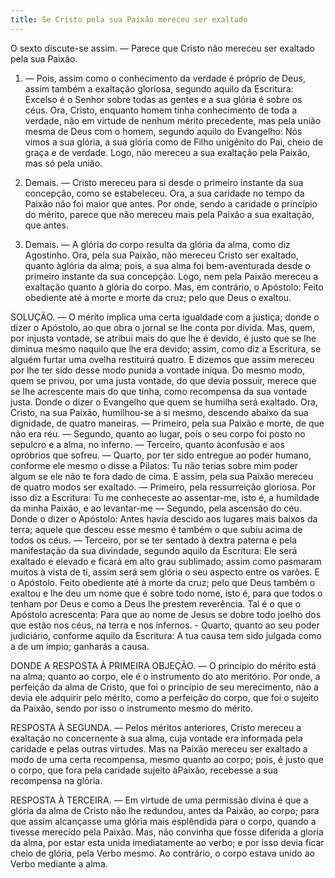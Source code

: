 ```yaml
---
title: Se Cristo pela sua Paixão mereceu ser exaltado
---
```


O sexto discute-se assim. — Parece que Cristo não mereceu ser exaltado pela sua Paixão.  

1. — Pois, assim como o conhecimento da verdade é próprio de Deus, assim também a exaltação gloriosa, segundo aquilo da Escritura: Excelso é o Senhor sobre todas as gentes e a sua glória é sobre os céus. Ora, Cristo, enquanto homem tinha conhecimento de toda a verdade, não em virtude de nenhum mérito precedente, mas pela união mesma de Deus com o homem, segundo aquilo do Evangelho: Nós vimos a sua glória, a sua glória como de Filho unigênito do Pai, cheio de graça e de verdade. Logo, não mereceu a sua exaltação pela Paixão, mas só pela união.  

2. Demais. — Cristo mereceu para si desde o primeiro instante da sua concepção, como se estabeleceu. Ora, a sua caridade no tempo da Paixão não foi maior que antes. Por onde, sendo a caridade o princípio do mérito, parece que não mereceu mais pela Paixão a sua exaltação, que antes.  

3. Demais. — A glória do corpo resulta da glória da alma, como diz Agostinho. Ora, pela sua Paixão, não mereceu Cristo ser exaltado, quanto àglória da alma; pois, a sua alma foi bem-aventurada desde o primeiro instante da sua concepção. Logo, nem pela Paixão mereceu a exaltação quanto à glória do corpo.  Mas, em contrário, o Apóstolo: Feito obediente até à morte e morte da cruz; pelo que Deus o exaltou.  

SOLUÇÃO. — O mérito implica uma certa igualdade com a justiça; donde o dizer o Apóstolo, ao que obra o jornal se lhe conta por dívida. Mas, quem, por injusta vontade, se atribui mais do que lhe é devido, é justo que se lhe diminua mesmo naquilo que lhe era devido; assim, como diz a Escritura, se alguém furtar uma ovelha restituirá quatro. E dizemos que assim mereceu por lhe ter sido desse modo punida a vontade iníqua. Do mesmo modo, quem se privou, por uma justa vontade, do que devia possuir, merece que se lhe acrescente mais do que tinha, como recompensa da sua vontade justa. Donde o dizer o Evangelho que quem se humilha será exaltado. Ora, Cristo, na sua Paixão, humilhou-se a si mesmo, descendo abaixo da sua dignidade, de quatro maneiras. — Primeiro, pela sua Paixão e morte, de que não era réu. — Segundo, quanto ao lugar, pois o seu corpo foi posto no sepulcro e a alma, no inferno. — Terceiro, quanto àconfusão e aos opróbrios que sofreu. — Quarto, por ter sido entregue ao poder humano, conforme ele mesmo o disse a Pilatos: Tu não terias sobre mim poder algum se ele não te fora dado de cima. E assim, pela sua Paixão mereceu de quatro modos ser exaltado. — Primeiro, pela ressurreição gloriosa. Por isso diz a Escritura: Tu me conheceste ao assentar-me, isto é, a humildade da minha Paixão, e ao levantar-me — Segundo, pela ascensão do céu. Donde o dizer o Apóstolo: Antes havia descido aos lugares mais baixos da terra; aquele que desceu esse mesmo é também o que subiu acima de todos os céus. — Terceiro, por se ter sentado à dextra paterna e pela manifestação da sua divindade, segundo aquilo da Escritura: Ele será exaltado e elevado e ficará em alto grau sublimado; assim como pasmaram muitos à vista de ti, assim será sem glória o seu aspecto entre os varões. E o Apóstolo. Feito obediente até à morte da cruz; pelo que Deus também o exaltou e lhe deu um nome que é sobre todo nome, isto é, para que todos o tenham por Deus e como a Deus lhe prestem reverência. Tal é o que o Apóstolo acrescenta: Para que ao nome de Jesus se dobre todo joelho dos que estão nos céus, na terra e nos infernos. - Quarto, quanto ao seu poder judiciário, conforme aquilo da Escritura: A tua causa tem sido julgada como a de um ímpio; ganharás a causa.  

DONDE A RESPOSTA À PRIMEIRA OBJEÇÃO. — O princípio do mérito está na alma; quanto ao corpo, ele é o instrumento do ato meritório. Por onde, a perfeição da alma de Cristo, que foi o princípio de seu merecimento, não a devia ele adquirir pelo mérito, como a perfeição do corpo, que foi o sujeito da Paixão, sendo por isso o instrumento mesmo do mérito.  

RESPOSTA À SEGUNDA. — Pelos méritos anteriores, Cristo mereceu a exaltação no concernente à sua alma, cuja vontade era informada pela caridade e pelas outras virtudes. Mas na Paixão mereceu ser exaltado a modo de uma certa recompensa, mesmo quanto ao corpo; pois, é justo que o corpo, que fora pela caridade sujeito àPaixão, recebesse a sua recompensa na glória.  

RESPOSTA À TERCEIRA. — Em virtude de uma permissão divina é que a glória da alma de Cristo não lhe redundou, antes da Paixão, ao corpo; para que assim alcançasse uma glória mais esplêndida para o corpo, quando a tivesse merecido pela Paixão. Mas, não convinha que fosse diferida a gloria da alma, por estar esta unida imediatamente ao verbo; e por isso devia ficar cheio de glória, pela Verbo mesmo. Ao contrário, o corpo estava unido ao Verbo mediante a alma.